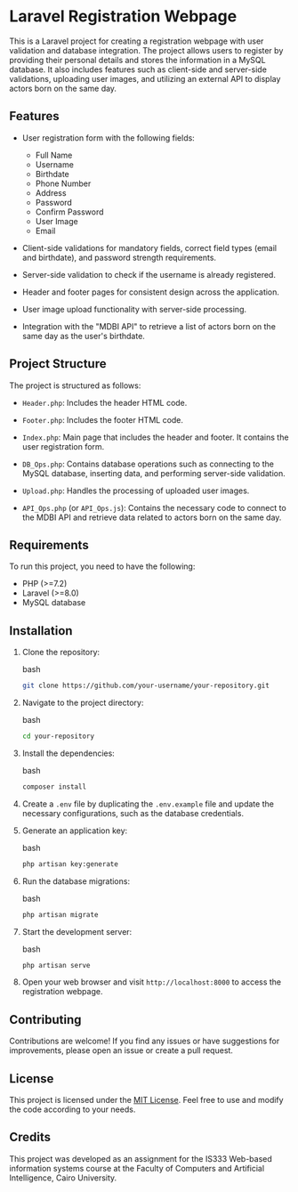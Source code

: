 Laravel Registration Webpage
============================

This is a Laravel project for creating a registration webpage with user validation and database integration. The project allows users to register by providing their personal details and stores the information in a MySQL database. It also includes features such as client-side and server-side validations, uploading user images, and utilizing an external API to display actors born on the same day.

Features
--------

*   User registration form with the following fields:
    
    *   Full Name
    *   Username
    *   Birthdate
    *   Phone Number
    *   Address
    *   Password
    *   Confirm Password
    *   User Image
    *   Email
*   Client-side validations for mandatory fields, correct field types (email and birthdate), and password strength requirements.
    
*   Server-side validation to check if the username is already registered.
    
*   Header and footer pages for consistent design across the application.
    
*   User image upload functionality with server-side processing.
    
*   Integration with the "MDBI API" to retrieve a list of actors born on the same day as the user's birthdate.
    

Project Structure
-----------------

The project is structured as follows:

*   `Header.php`: Includes the header HTML code.
    
*   `Footer.php`: Includes the footer HTML code.
    
*   `Index.php`: Main page that includes the header and footer. It contains the user registration form.
    
*   `DB_Ops.php`: Contains database operations such as connecting to the MySQL database, inserting data, and performing server-side validation.
    
*   `Upload.php`: Handles the processing of uploaded user images.
    
*   `API_Ops.php` (or `API_Ops.js`): Contains the necessary code to connect to the MDBI API and retrieve data related to actors born on the same day.
    

Requirements
------------

To run this project, you need to have the following:

*   PHP (>=7.2)
*   Laravel (>=8.0)
*   MySQL database

Installation
------------

1.  Clone the repository:
    
    bash
    
    ```bash
    git clone https://github.com/your-username/your-repository.git
    ```
    
2.  Navigate to the project directory:
    
    bash
    
    ```bash
    cd your-repository
    ```
    
3.  Install the dependencies:
    
    bash
    
    ```bash
    composer install
    ```
    
4.  Create a `.env` file by duplicating the `.env.example` file and update the necessary configurations, such as the database credentials.
    
5.  Generate an application key:
    
    bash
    
    ```bash
    php artisan key:generate
    ```
    
6.  Run the database migrations:
    
    bash
    
    ```bash
    php artisan migrate
    ```
    
7.  Start the development server:
    
    bash
    
    ```bash
    php artisan serve
    ```
    
8.  Open your web browser and visit `http://localhost:8000` to access the registration webpage.
    

Contributing
------------

Contributions are welcome! If you find any issues or have suggestions for improvements, please open an issue or create a pull request.

License
-------

This project is licensed under the [MIT License](LICENSE). Feel free to use and modify the code according to your needs.

Credits
-------

This project was developed as an assignment for the IS333 Web-based information systems course at the Faculty of Computers and Artificial Intelligence, Cairo University.
